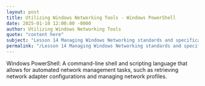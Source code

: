 ```yaml
---
layout: post
title: Utilizing Windows Networking Tools - Windows PowerShell
date: 2025-01-10 12:00:00 -0000
author: Utilizing Windows Networking Tools
quote: "content here"
subject: "Lesson 14 Managing Windows Networking standards and specifications"
permalink: "/Lesson 14 Managing Windows Networking standards and specifications/Utilizing Windows Networking Tools/Utilizing Windows Networking Tools - Windows PowerShell"
---
```


Windows PowerShell: A command-line shell and scripting language that allows for automated network management tasks, such as retrieving network adapter configurations and managing network profiles.
